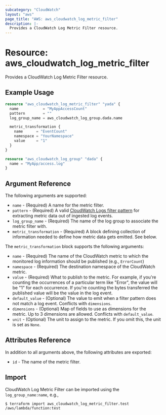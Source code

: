 ```yaml
---
subcategory: "CloudWatch"
layout: "aws"
page_title: "AWS: aws_cloudwatch_log_metric_filter"
description: |-
  Provides a CloudWatch Log Metric Filter resource.
---
```


# Resource: aws_cloudwatch_log_metric_filter

Provides a CloudWatch Log Metric Filter resource.

## Example Usage

```terraform
resource "aws_cloudwatch_log_metric_filter" "yada" {
  name           = "MyAppAccessCount"
  pattern        = ""
  log_group_name = aws_cloudwatch_log_group.dada.name

  metric_transformation {
    name      = "EventCount"
    namespace = "YourNamespace"
    value     = "1"
  }
}

resource "aws_cloudwatch_log_group" "dada" {
  name = "MyApp/access.log"
}
```

## Argument Reference

The following arguments are supported:

* `name` - (Required) A name for the metric filter.
* `pattern` - (Required) A valid [CloudWatch Logs filter pattern](https://docs.aws.amazon.com/AmazonCloudWatch/latest/DeveloperGuide/FilterAndPatternSyntax.html)
  for extracting metric data out of ingested log events.
* `log_group_name` - (Required) The name of the log group to associate the metric filter with.
* `metric_transformation` - (Required) A block defining collection of information needed to define how metric data gets emitted. See below.

The `metric_transformation` block supports the following arguments:

* `name` - (Required) The name of the CloudWatch metric to which the monitored log information should be published (e.g., `ErrorCount`)
* `namespace` - (Required) The destination namespace of the CloudWatch metric.
* `value` - (Required) What to publish to the metric. For example, if you're counting the occurrences of a particular term like "Error", the value will be "1" for each occurrence. If you're counting the bytes transferred the published value will be the value in the log event.
* `default_value` - (Optional) The value to emit when a filter pattern does not match a log event. Conflicts with `dimensions`.
* `dimensions` - (Optional) Map of fields to use as dimensions for the metric. Up to 3 dimensions are allowed. Conflicts with `default_value`.
* `unit` - (Optional) The unit to assign to the metric. If you omit this, the unit is set as `None`.

## Attributes Reference

In addition to all arguments above, the following attributes are exported:

* `id` - The name of the metric filter.

## Import

CloudWatch Log Metric Filter can be imported using the `log_group_name:name`, e.g.,

```
$ terraform import aws_cloudwatch_log_metric_filter.test /aws/lambda/function:test
```
